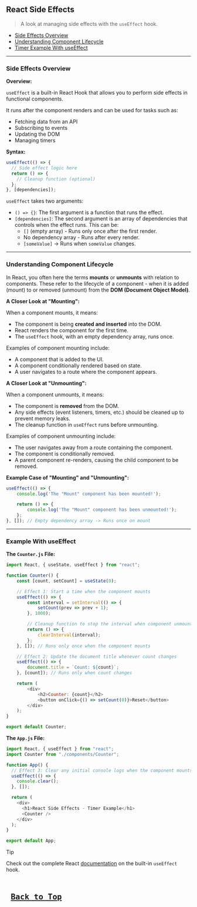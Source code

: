 ## React Side Effects
>A look at managing side effects with the `useEffect` hook.

* [Side Effects Overview](#side-effects-overview)
* [Understanding Component Lifecycle](#side-effects-component-lifecycle)
* [Timer Example With useEffect](#side-effects-example)

---

### <a name="side-effects-overview">Side Effects Overview</a>

**Overview:**

`useEffect` is a built-in React Hook that allows you to perform side effects in functional components. 

It runs after the component renders and can be used for tasks such as:
* Fetching data from an API
* Subscribing to events
* Updating the DOM
* Managing timers

**Syntax:**
```js
useEffect(() => {
  // Side effect logic here
  return () => {
    // Cleanup function (optional)
  };
}, [dependencies]);
```
`useEffect` takes two arguments:
* `() => {}`: The first argument is a function that runs the effect.
* `[dependencies]`: The second argument is an array of dependencies that controls when the effect runs. This can be:
  * `[]` (empty array) - Runs only once after the first render.
  * No dependency array - Runs after every render.
  * `[someValue]` → Runs when `someValue` changes.

---

### <a name="side-effects-component-lifecycle">Understanding Component Lifecycle</a>

In React, you often here the terms **mounts** or **unmounts** with relation to components. These refer to the lifecycle of a component - when it is added (mount) to or removed (unmount) from the **DOM (Document Object Model)**.

**A Closer Look at "Mounting":**

When a component mounts, it means:
* The component is being **created and inserted** into the DOM.
* React renders the component for the first time.
* The `useEffect` hook, with an empty dependency array, runs once.

Examples of component mounting include:
* A component that is added to the UI.
* A component conditionally rendered based on state.
* A user navigates to a route where the component appears.

**A Closer Look at "Unmounting":**

When a component unmounts, it means:
* The component is **removed** from the DOM.
* Any side effects (event listeners, timers, etc.) should be cleaned up to prevent memory leaks.
* The cleanup function in `useEffect` runs before unmounting.

Examples of component unmounting include:
* The user navigates away from a route containing the component.
* The component is conditionally removed.
* A parent component re-renders, causing the child component to be removed.

**Example Case of "Mounting" and "Unmounting":**
```js
useEffect(() => {
    console.log('The "Mount" component has been mounted!');

    return () => {
        console.log('The "Mount" component has been unmounted!');
    };
}, []); // Empty dependency array -> Runs once on mount
```

---

### <a name="side-effects-example">Example With useEffect</a>

**The `Counter.js` File:**
```js
import React, { useState, useEffect } from "react";

function Counter() {
    const [count, setCount] = useState(0);

    // Effect 1: Start a time when the component mounts
    useEffect(() => {
        const interval = setInterval(() => {
            setCount(prev => prev + 1);
        }, 1000);

        // Cleanup function to stop the interval when component unmounts
        return () => {
            clearInterval(interval);
        };
    }, []); // Runs only once when the component mounts

    // Effect 2: Update the document title whenever count changes
    useEffect(() => {
        document.title = `Count: ${count}`;
    }, [count]); // Runs only when count changes

    return (
        <div>
            <h2>Counter: {count}</h2>
            <button onClick={() => setCount(0)}>Reset</button>
        </div>
    );
}

export default Counter;
```

**The `App.js` File:**
```js
import React, { useEffect } from "react";
import Counter from "./components/Counter";

function App() {
  // Effect 3: Clear any initial console logs when the component mounts
  useEffect(() => {
    console.clear();
  }, []);

  return (
    <div>
      <h1>React Side Effects - Timer Example</h1>
      <Counter />
    </div>
  );
}

export default App;
```

> [!TIP]
> Check out the complete React [documentation](https://react.dev/reference/react/useEffect) on the built-in `useEffect` hook.

<kbd> <br> [Back to Top](#react-side-effects) <br> </kbd>
---